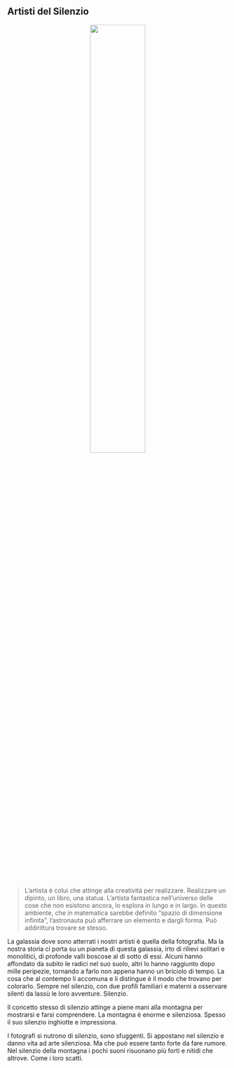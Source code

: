 ## Artisti del Silenzio

<p align="center">
    <img width="50%" src="./EL_05356.jpg"/>
</p>

> L’artista è colui che attinge alla creatività per realizzare. Realizzare un dipinto, un libro, una statua. L’artista fantastica nell’universo delle cose che non esistono ancora, lo esplora in lungo e in largo. In questo ambiente, che in matematica sarebbe definito “spazio di dimensione infinita”, l’astronauta può afferrare un elemento e dargli forma. Può addirittura trovare se stesso. 

La galassia dove sono atterrati i nostri artisti è quella della fotografia. Ma la nostra storia ci porta su un pianeta di questa galassia, irto di rilievi solitari e monolitici, di profonde valli boscose al di sotto di essi. Alcuni hanno affondato da subito le radici nel suo suolo, altri lo hanno raggiunto dopo mille peripezie, tornando a farlo non appena hanno un briciolo di tempo. La cosa che al contempo li accomuna e li distingue è il modo che trovano per colorarlo. Sempre nel silenzio, con due profili familiari e materni a osservare silenti da lassù le loro avventure. 
Silenzio. 

Il concetto stesso di silenzio attinge a piene mani alla montagna per mostrarsi e farsi comprendere. La montagna è enorme e silenziosa. Spesso il suo silenzio inghiotte e impressiona. 

I fotografi si nutrono di silenzio, sono sfuggenti. Si appostano nel silenzio e danno vita ad arte silenziosa. Ma che può essere tanto forte da fare rumore. Nel silenzio della montagna i pochi suoni risuonano più forti e nitidi che altrove. Come i loro scatti.


